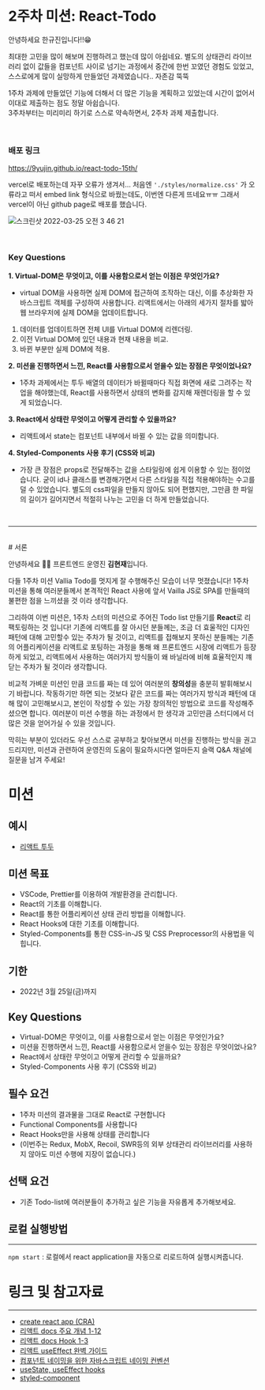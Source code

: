 # 2주차 미션: React-Todo

안녕하세요 한규진입니다!!😁

최대한 고민을 많이 해보며 진행하려고 했는데 많이 아쉽네요.
별도의 상태관리 라이브러리 없이 값들을 컴포넌트 사이로 넘기는 과정에서 중간에 한번 꼬였던 경험도 있었고, 스스로에게 많이 실망하게 만들었던 과제였습니다.. 자존감 뚝뚝

1주차 과제에 만들었던 기능에 더해서 더 많은 기능을 계획하고 있었는데 시간이 없어서 이대로 제출하는 점도 정말 아쉽습니다. <br>
3주차부터는 미리미리 하기로 스스로 약속하면서, 2주차 과제 제출합니다.

<br>

### 배포 링크


https://9yujin.github.io/react-todo-15th/

vercel로 배포하는데 자꾸 오류가 생겨서... 처음엔 `'./styles/normalize.css'` 가 오류라고 떠서 embed link 형식으로 바꿨는데도, 이번엔 다른게 뜨네요ㅠㅠ
그래서 vercel이 아닌 github page로 배포를 했습니다.

![스크린샷 2022-03-25 오전 3 46 21](https://user-images.githubusercontent.com/55226431/159988581-2e8d8e26-52e2-4038-ab99-3f24c6e4ef47.png)

<br>

### Key Questions

**1. Virtual-DOM은 무엇이고, 이를 사용함으로서 얻는 이점은 무엇인가요?**
- virtual DOM을 사용하면 실제 DOM에 접근하여 조작하는 대신, 이를 추상화한 자바스크립트 객체를 구성하여 사용합니다.
리액트에서는 아래의 세가지 절차를 밟아 웹 브라우저에 실제 DOM을 업데이트합니다. <br>
1. 데이터를 업데이트하면 전체 UI를 Virtual DOM에 리렌더링.
2. 이전 Virtual DOM에 있던 내용과 현재 내용을 비교.
3. 바뀐 부분만 실제 DOM에 적용.

**2. 미션을 진행하면서 느낀, React를 사용함으로서 얻을수 있는 장점은 무엇이었나요?**
- 1주차 과제에서는 투두 배열의 데이터가 바뀔때마다 직접 화면에 새로 그려주는 작업을 해야했는데, React를 사용하면서 상태의 변화를 감지해 재렌더링을 할 수 있게 되었습니다.

**3. React에서 상태란 무엇이고 어떻게 관리할 수 있을까요?**
- 리액트에서 state는 컴포넌트 내부에서 바뀔 수 있는 값을 의미합니다.

**4. Styled-Components 사용 후기 (CSS와 비교)**
- 가장 큰 장점은 props로 전달해주는 값을 스타일링에 쉽게 이용할 수 있는 점이었습니다. 굳이 id나 클래스를 변경해가면서 다른 스타일을 직접 적용해야하는 수고를 덜 수 있었습니다.
별도의 css파일을 만들지 않아도 되어 편했지만, 그만큼 한 파일의 길이가 길어지면서 적절히 나누는 고민을 더 하게 만들었습니다.

<br>

---

<br>
# 서론

안녕하세요 🙌🏻 프론트엔드 운영진 **김현재**입니다.

다들 1주차 미션 Vallia Todo를 멋지게 잘 수행해주신 모습이 너무 멋졌습니다! 1주차 미션을 통해 여러분들께서 본격적인 React 사용에 앞서 Vailla JS로 SPA를 만들때의 불편한 점을 느끼셨을 것 이라 생각합니다.

그리하여 이번 미션은, 1주차 스터의 미션으로 주어진 Todo list 만들기를 **React**로 리팩토링하는 것 입니다!
기존에 리액트를 잘 아시던 분들께는, 조금 더 효울적인 디자인 패턴에 대해 고민할수 있는 주차가 될 것이고, 리액트를 접해보지 못하신 분들께는 기존의 어플리케이션을 리액트로 포팅하는 과정을 통해 왜 프론트엔드 시장에 리액트가 등장하게 되었고, 리액트에서 사용하는 여러가지 방식들이 왜 바닐라에 비해 효율적인지 꺠닫는 주차가 될 것이라 생각합니다.

비교적 가벼운 미션인 만큼 코드를 짜는 데 있어 여러분의 **창의성**을 충분히 발휘해보시기 바랍니다. 작동하기만 하면 되는 것보다 같은 코드를 짜는 여러가지 방식과 패턴에 대해 많이 고민해보시고, 본인이 작성할 수 있는 가장 창의적인 방법으로 코드를 작성해주셨으면 합니다. 여러분이 미션 수행을 하는 과정에서 한 생각과 고민만큼 스터디에서 더 많은 것을 얻어가실 수 있을 것입니다.

막히는 부분이 있더라도 우선 스스로 공부하고 찾아보면서 미션을 진행하는 방식을 권고드리지만, 미션과 관련하여 운영진의 도움이 필요하시다면 얼마든지 슬랙 Q&A 채널에 질문을 남겨 주세요!

# 미션

## 예시
- [리액트 투두](https://react-todo-14th-three.vercel.app/)

## 미션 목표

- VSCode, Prettier를 이용하여 개발환경을 관리합니다.
- React의 기초를 이해합니다.
- React를 통한 어플리케이션 상태 관리 방법을 이해합니다.
- React Hooks에 대한 기초를 이해합니다.
- Styled-Components를 통한 CSS-in-JS 및 CSS Preprocessor의 사용법을 익힙니다.

## 기한

- 2022년 3월 25일(금)까지

## Key Questions

- Virtual-DOM은 무엇이고, 이를 사용함으로서 얻는 이점은 무엇인가요?
- 미션을 진행하면서 느낀, React를 사용함으로서 얻을수 있는 장점은 무엇이었나요?
- React에서 상태란 무엇이고 어떻게 관리할 수 있을까요?
- Styled-Components 사용 후기 (CSS와 비교)

## 필수 요건

- 1주차 미션의 결과물을 그대로 React로 구현합니다
- Functional Components를 사용합니다
- React Hooks만을 사용해 상태를 관리합니다 
- (이번주는 Redux, MobX, Recoil, SWR등의 외부 상태관리 라이브러리를 사용하지 않아도 미션 수행에 지장이 없습니다.)

## 선택 요건

- 기존 Todo-list에 여러분들이 추가하고 싶은 기능을 자유롭게 추가해보세요.

## 로컬 실행방법

---

`npm start` : 로컬에서 react application을 자동으로 리로드하여 실행시켜줍니다.


# 링크 및 참고자료

---

- [create react app (CRA)](https://create-react-app.dev/docs/getting-started/)
- [리액트 docs 주요 개념 1-12](https://ko.reactjs.org/docs/hello-world.html)
- [리액트 docs Hook 1-3](https://ko.reactjs.org/docs/hooks-intro.html)
- [리액트 useEffect 완벽 가이드](https://overreacted.io/ko/a-complete-guide-to-useeffect/)
- [컴포넌트 네이밍을 위한 자바스크립트 네이밍 컨벤션](https://velog.io/@cada/%EC%9E%90%EB%B0%94%EC%8A%A4%ED%81%AC%EB%A6%BD%ED%8A%B8-%EC%8A%A4%ED%83%80%EC%9D%BC-%EA%B0%80%EC%9D%B4%EB%93%9C-%EB%84%A4%EC%9D%B4%EB%B0%8D-%EC%BB%A8%EB%B2%A4%EC%85%98-%ED%8E%B8)
- [useState, useEffect hooks](https://velog.io/@velopert/react-hooks#1-usestate)
- [styled-component](https://styled-components.com/docs/basics#getting-started)
